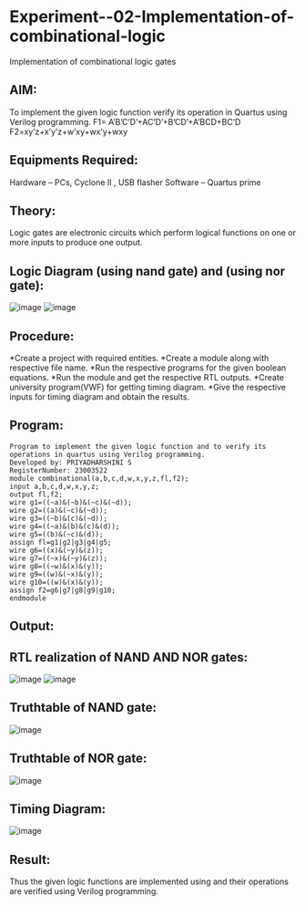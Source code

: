# Experiment--02-Implementation-of-combinational-logic
Implementation of combinational logic gates
 
## AIM:
To implement the given logic function verify its operation in Quartus using Verilog programming.
 F1= A’B’C’D’+AC’D’+B’CD’+A’BCD+BC’D
F2=xy’z+x’y’z+w’xy+wx’y+wxy
 
 
 
## Equipments Required:
 Hardware – PCs, Cyclone II , USB flasher
 Software – Quartus prime


## Theory:
Logic gates are electronic circuits which perform logical functions on one or more inputs to produce one output.
 

## Logic Diagram (using nand gate) and (using nor gate):
![image](https://github.com/priyadharshini225/Experiment--02-Implementation-of-combinational-logic-/assets/138849213/45817589-6ade-49e7-bdaa-20886e99e840)
![image](https://github.com/priyadharshini225/Experiment--02-Implementation-of-combinational-logic-/assets/138849213/c173b0ce-4bdb-4801-9b2d-81b74c538b79)


## Procedure:
*Create a project with required entities.
*Create a module along with respective file name. 
*Run the respective programs for the given boolean equations.
*Run the module and get the respective RTL outputs.
*Create university program(VWF) for getting timing diagram.
*Give the respective inputs for timing diagram and obtain the results.
## Program:
```
Program to implement the given logic function and to verify its operations in quartus using Verilog programming.
Developed by: PRIYADHARSHINI S
RegisterNumber: 23003522
module combinational(a,b,c,d,w,x,y,z,fl,f2);
input a,b,c,d,w,x,y,z;
output fl,f2;
wire g1=((~a)&(~b)&(~c)&(~d)); 
wire g2=((a)&(~c)&(~d));
wire g3=((~b)&(c)&(~d));
wire g4=((~a)&(b)&(c)&(d)); 
wire g5=((b)&(~c)&(d));
assign fl=g1|g2|g3|g4|g5; 
wire g6=((x)&(~y)&(z));
wire g7=((~x)&(~y)&(z));
wire g8=((~w)&(x)&(y)); 
wire g9=((w)&(~x)&(y));
wire g10=((w)&(x)&(y)); 
assign f2=g6|g7|g8|g9|g10;
endmodule
```

## Output:
## RTL realization of NAND AND NOR gates:
![image](https://github.com/priyadharshini225/Experiment--02-Implementation-of-combinational-logic-/assets/138849213/bdbc50f4-a5fd-4a9e-9a30-fd2090ed984d)
![image](https://github.com/priyadharshini225/Experiment--02-Implementation-of-combinational-logic-/assets/138849213/792c5870-025c-4a28-9a89-50873c7cf106)


## Truthtable of NAND gate:
![image](https://github.com/priyadharshini225/Experiment--02-Implementation-of-combinational-logic-/assets/138849213/24364ce7-4c4e-4482-951d-394a31e2cbf0)
## Truthtable of NOR gate:
![image](https://github.com/priyadharshini225/Experiment--02-Implementation-of-combinational-logic-/assets/138849213/bfd0a856-c799-472e-a543-a7987bbc5304)

## Timing Diagram:
![image](https://github.com/priyadharshini225/Experiment--02-Implementation-of-combinational-logic-/assets/138849213/b12d744e-2043-42ad-adc7-96d70c2a7c71)

## Result:
Thus the given logic functions are implemented using  and their operations are verified using Verilog programming.
